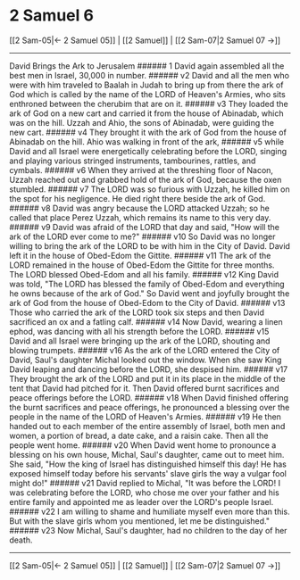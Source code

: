 # 2 Samuel 6

[[2 Sam-05|← 2 Samuel 05]] | [[2 Samuel]] | [[2 Sam-07|2 Samuel 07 →]]
***

David Brings the Ark to Jerusalem ###### 1 David again assembled all the best men in Israel, 30,000 in number. ###### v2 David and all the men who were with him traveled to Baalah in Judah to bring up from there the ark of God which is called by the name of the LORD of Heaven's Armies, who sits enthroned between the cherubim that are on it. ###### v3 They loaded the ark of God on a new cart and carried it from the house of Abinadab, which was on the hill. Uzzah and Ahio, the sons of Abinadab, were guiding the new cart. ###### v4 They brought it with the ark of God from the house of Abinadab on the hill. Ahio was walking in front of the ark, ###### v5 while David and all Israel were energetically celebrating before the LORD, singing and playing various stringed instruments, tambourines, rattles, and cymbals. ###### v6 When they arrived at the threshing floor of Nacon, Uzzah reached out and grabbed hold of the ark of God, because the oxen stumbled. ###### v7 The LORD was so furious with Uzzah, he killed him on the spot for his negligence. He died right there beside the ark of God. ###### v8 David was angry because the LORD attacked Uzzah; so he called that place Perez Uzzah, which remains its name to this very day. ###### v9 David was afraid of the LORD that day and said, "How will the ark of the LORD ever come to me?" ###### v10 So David was no longer willing to bring the ark of the LORD to be with him in the City of David. David left it in the house of Obed-Edom the Gittite. ###### v11 The ark of the LORD remained in the house of Obed-Edom the Gittite for three months. The LORD blessed Obed-Edom and all his family. ###### v12 King David was told, "The LORD has blessed the family of Obed-Edom and everything he owns because of the ark of God." So David went and joyfully brought the ark of God from the house of Obed-Edom to the City of David. ###### v13 Those who carried the ark of the LORD took six steps and then David sacrificed an ox and a fatling calf. ###### v14 Now David, wearing a linen ephod, was dancing with all his strength before the LORD. ###### v15 David and all Israel were bringing up the ark of the LORD, shouting and blowing trumpets. ###### v16 As the ark of the LORD entered the City of David, Saul's daughter Michal looked out the window. When she saw King David leaping and dancing before the LORD, she despised him. ###### v17 They brought the ark of the LORD and put it in its place in the middle of the tent that David had pitched for it. Then David offered burnt sacrifices and peace offerings before the LORD. ###### v18 When David finished offering the burnt sacrifices and peace offerings, he pronounced a blessing over the people in the name of the LORD of Heaven's Armies. ###### v19 He then handed out to each member of the entire assembly of Israel, both men and women, a portion of bread, a date cake, and a raisin cake. Then all the people went home. ###### v20 When David went home to pronounce a blessing on his own house, Michal, Saul's daughter, came out to meet him. She said, "How the king of Israel has distinguished himself this day! He has exposed himself today before his servants' slave girls the way a vulgar fool might do!" ###### v21 David replied to Michal, "It was before the LORD! I was celebrating before the LORD, who chose me over your father and his entire family and appointed me as leader over the LORD's people Israel. ###### v22 I am willing to shame and humiliate myself even more than this. But with the slave girls whom you mentioned, let me be distinguished." ###### v23 Now Michal, Saul's daughter, had no children to the day of her death.

***
[[2 Sam-05|← 2 Samuel 05]] | [[2 Samuel]] | [[2 Sam-07|2 Samuel 07 →]]
